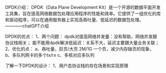 
DPDK介绍：
	DPDK（Data Plane Development Kit）是一个开源的数据平面开发工具集，旨在提高网络数据包处理应用程序的性能和效率。它提供了一组优化的库和驱动程序，可以在通用服务器上实现高吞吐量、低延迟的数据包处理。			————chatGPT介绍

DPDK的优点：
	1、两个问题：
		dpdk对提高网络并发量：没有帮助，网络并发跟协议栈相关；
		能不能用dpdk解决低延迟：关系不大，延迟主要跟大量业务关联；
	2、优化的点：
		a、吞吐量，巨页/大页  2M/1G 一个页，减少内存缺页的现象，
		b、多队列网卡的多个tx/rx
		c、多核对应多队列


了解一下DPDK的设计：
	1、用户态协议栈的存在场景和实现原理



